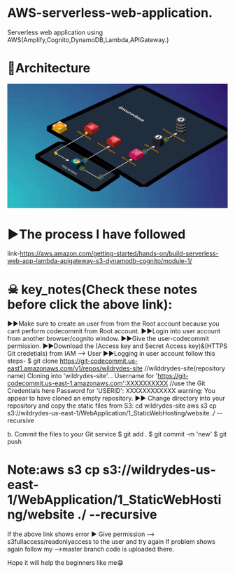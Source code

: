 # AWS-serverless-web-application.
Serverless web application using AWS(Amplify,Cognito,DynamoDB,Lambda,APIGateway.)
# 🏡Architecture
![](https://github.com/SouravBose42/AWS-serverless-web-application./blob/main/serverless_architecture.gif)

# ▶The process I have followed
link-https://aws.amazon.com/getting-started/hands-on/build-serverless-web-app-lambda-apigateway-s3-dynamodb-cognito/module-1/
# ☠ key_notes(Check these notes before click the above link):
▶▶Make sure to create an user from from the Root account because you cant perform codecommit from Root account.
▶▶Login into user account from another browser/cognito window.
▶▶Give the user-codecommit permission.
▶▶Download the (Access key and Secret Access key)&(HTTPS Git credetials) from IAM --> User
▶▶Logging in user account follow this steps-
$ git clone https://git-codecommit.us-east1.amazonaws.com/v1/repos/wildrydes-site     //wilddrydes-site(repository name)
Cloning into 'wildrydes-site'...
Username for 'https://git-codecommit.us-east-1.amazonaws.com':XXXXXXXXXX                //use the Git Credentials here
Password for 'USERID': XXXXXXXXXXXX
warning: You appear to have cloned an empty repository.
▶▶ Change directory into your repository and copy the static files from S3:
cd wildrydes-site
aws s3 cp s3://wildrydes-us-east-1/WebApplication/1_StaticWebHosting/website ./ --recursive

b. Commit the files to your Git service
$ git add .
$ git commit -m 'new'
$ git push
# Note:aws s3 cp s3://wildrydes-us-east-1/WebApplication/1_StaticWebHosting/website ./ --recursive
If the above link shows error ▶ Give permission --> s3fullaccess/readonlyaccess  to the user and try again
If problem shows again follow my -->master branch code is uploaded there.

Hope it will help the beginners like me😁


